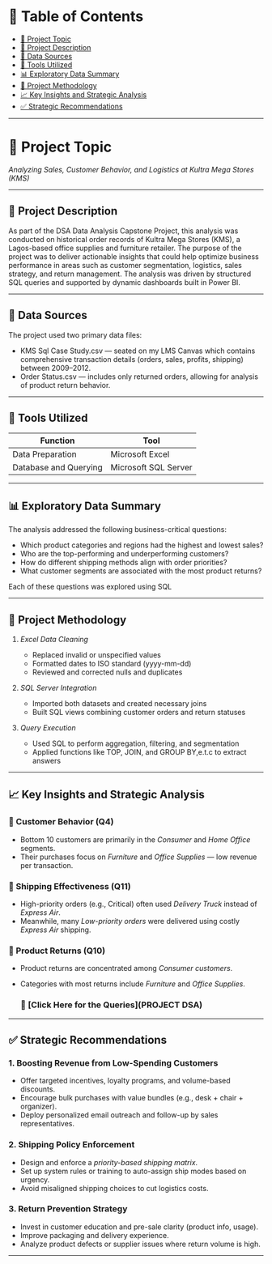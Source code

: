 # 📘 Table of Contents

- [📌 Project Topic](#-project-topic)
- [📖 Project Description](#-project-description)
- [📂 Data Sources](#-data-sources)
- [🧰 Tools Utilized](#-tools-utilized)
- [📊 Exploratory Data Summary](#-exploratory-data-summary)
- [🔧 Project Methodology](#-project-methodology)
- [📈 Key Insights and Strategic Analysis](#-key-insights-and-strategic-analysis)
- [✅ Strategic Recommendations](#-strategic-recommendations)

---

# 📌 Project Topic

*Analyzing Sales, Customer Behavior, and Logistics at Kultra Mega Stores (KMS)*

---

## 📖 Project Description

As part of the DSA Data Analysis Capstone Project, this analysis was conducted on historical order records of Kultra Mega Stores (KMS), a Lagos-based office supplies and furniture retailer. The purpose of the project was to deliver actionable insights that could help optimize business performance in areas such as customer segmentation, logistics, sales strategy, and return management. The analysis was driven by structured SQL queries and supported by dynamic dashboards built in Power BI.

---

## 📂 Data Sources

The project used two primary data files:

- KMS Sql Case Study.csv — seated on my LMS Canvas which contains comprehensive transaction details (orders, sales, profits, shipping) between 2009–2012.
- Order Status.csv — includes only returned orders, allowing for analysis of product return behavior.

---

## 🧰 Tools Utilized

| Function               | Tool                    |
|------------------------|-------------------------|
| Data Preparation       | Microsoft Excel         |
| Database and Querying  | Microsoft SQL Server    |

---

## 📊 Exploratory Data Summary

The analysis addressed the following business-critical questions:

- Which product categories and regions had the highest and lowest sales?
- Who are the top-performing and underperforming customers?
- How do different shipping methods align with order priorities?
- What customer segments are associated with the most product returns?

Each of these questions was explored using SQL

---

## 🔧 Project Methodology

1. *Excel Data Cleaning*
   - Replaced invalid or unspecified values
   - Formatted dates to ISO standard (yyyy-mm-dd)
   - Reviewed and corrected nulls and duplicates

2. *SQL Server Integration*
   - Imported both datasets and created necessary joins
   - Built SQL views combining customer orders and return statuses

3. *Query Execution*
   - Used SQL to perform aggregation, filtering, and segmentation
   - Applied functions like TOP, JOIN, and GROUP BY,e.t.c to extract answers

---

## 📈 Key Insights and Strategic Analysis

### 🔹 Customer Behavior (Q4)
- Bottom 10 customers are primarily in the *Consumer* and *Home Office* segments.
- Their purchases focus on *Furniture* and *Office Supplies* — low revenue per transaction.

### 🔹 Shipping Effectiveness (Q11)
- High-priority orders (e.g., Critical) often used *Delivery Truck* instead of *Express Air*.
- Meanwhile, many *Low-priority orders* were delivered using costly *Express Air* shipping.

### 🔹 Product Returns (Q10)
- Product returns are concentrated among *Consumer customers*.
- Categories with most returns include *Furniture* and *Office Supplies*.

  ### 🔹 [Click Here for the Queries](PROJECT DSA)

---

## ✅ Strategic Recommendations

### 1. Boosting Revenue from Low-Spending Customers
- Offer targeted incentives, loyalty programs, and volume-based discounts.
- Encourage bulk purchases with value bundles (e.g., desk + chair + organizer).
- Deploy personalized email outreach and follow-up by sales representatives.

### 2. Shipping Policy Enforcement
- Design and enforce a *priority-based shipping matrix*.
- Set up system rules or training to auto-assign ship modes based on urgency.
- Avoid misaligned shipping choices to cut logistics costs.

### 3. Return Prevention Strategy
- Invest in customer education and pre-sale clarity (product info, usage).
- Improve packaging and delivery experience.
- Analyze product defects or supplier issues where return volume is high.

---
